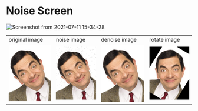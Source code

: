 # Noise Screen

![Screenshot from 2021-07-11 15-34-28](https://user-images.githubusercontent.com/80582110/125192533-997eec00-e25d-11eb-9743-cdca4f545688.png)


<table>
<tr>
<td>original image</td>
<td>noise image</td>
<td>denoise image</td>
<td>rotate image</td>
</tr>
<tr>
<td><img src="mr_bean.jpeg"></td>
<td><img src="noise.jpg"></td>
<td><img src="clean.jpg"></td>
<td><img src='rotate.jpg'</td>
</tr>
</table>


   
